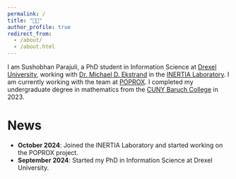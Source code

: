 ```yaml
---
permalink: /
title: "👋🏼"
author_profile: true
redirect_from: 
  - /about/
  - /about.html
---
```



I am Sushobhan Parajuli, a PhD student in Information Science at [Drexel University](https://drexel.edu), working with [Dr. Michael D. Ekstrand](https://md.ekstrandom.net) in the [INERTIA Laboratory](https://inertial.science). I am currently working with the team at [POPROX](https://poprox.ai). I completed my undergraduate degree in mathematics from the [CUNY Baruch College](https://www.baruch.cuny.edu) in 2023.

News
======
- **October 2024**: Joined the INERTIA Laboratory and started working on the POPROX project.
- **September 2024**: Started my PhD in Information Science at Drexel University.

